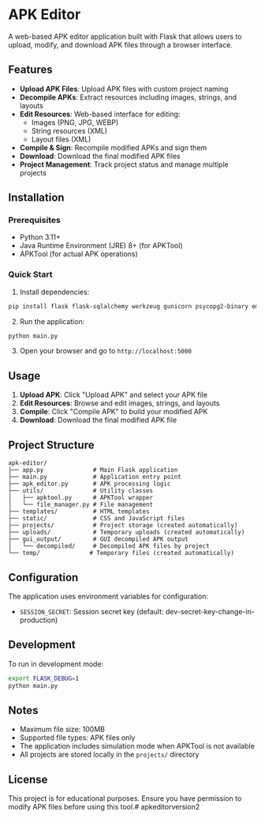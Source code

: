 # APK Editor

A web-based APK editor application built with Flask that allows users to upload, modify, and download APK files through a browser interface.

## Features

- **Upload APK Files**: Upload APK files with custom project naming
- **Decompile APKs**: Extract resources including images, strings, and layouts
- **Edit Resources**: Web-based interface for editing:
  - Images (PNG, JPG, WEBP)
  - String resources (XML)
  - Layout files (XML)
- **Compile & Sign**: Recompile modified APKs and sign them
- **Download**: Download the final modified APK files
- **Project Management**: Track project status and manage multiple projects

## Installation

### Prerequisites

- Python 3.11+
- Java Runtime Environment (JRE) 8+ (for APKTool)
- APKTool (for actual APK operations)

### Quick Start

1. Install dependencies:
```bash
pip install flask flask-sqlalchemy werkzeug gunicorn psycopg2-binary email-validator
```

2. Run the application:
```bash
python main.py
```

3. Open your browser and go to `http://localhost:5000`

## Usage

1. **Upload APK**: Click "Upload APK" and select your APK file
2. **Edit Resources**: Browse and edit images, strings, and layouts
3. **Compile**: Click "Compile APK" to build your modified APK
4. **Download**: Download the final modified APK file

## Project Structure

```
apk-editor/
├── app.py              # Main Flask application
├── main.py             # Application entry point
├── apk_editor.py       # APK processing logic
├── utils/              # Utility classes
│   ├── apktool.py      # APKTool wrapper
│   └── file_manager.py # File management
├── templates/          # HTML templates
├── static/             # CSS and JavaScript files
├── projects/           # Project storage (created automatically)
├── uploads/            # Temporary uploads (created automatically)
├── gui_output/         # GUI decompiled APK output
│   └── decompiled/     # Decompiled APK files by project
└── temp/              # Temporary files (created automatically)
```

## Configuration

The application uses environment variables for configuration:

- `SESSION_SECRET`: Session secret key (default: dev-secret-key-change-in-production)

## Development

To run in development mode:

```bash
export FLASK_DEBUG=1
python main.py
```

## Notes

- Maximum file size: 100MB
- Supported file types: APK files only
- The application includes simulation mode when APKTool is not available
- All projects are stored locally in the `projects/` directory

## License

This project is for educational purposes. Ensure you have permission to modify APK files before using this tool.# apkeditorversion2
